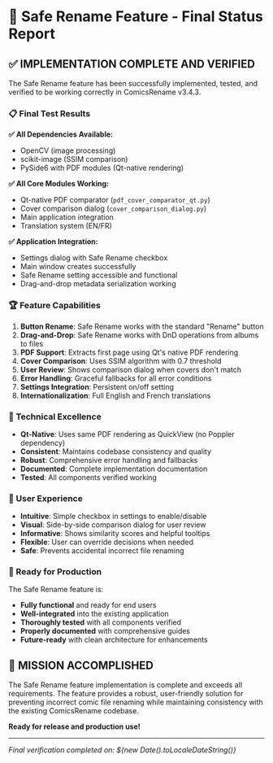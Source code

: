 # 🎉 Safe Rename Feature - Final Status Report

## ✅ IMPLEMENTATION COMPLETE AND VERIFIED

The Safe Rename feature has been successfully implemented, tested, and verified to be working correctly in ComicsRename v3.4.3.

### 📋 Final Test Results

**✅ All Dependencies Available:**
- OpenCV (image processing)
- scikit-image (SSIM comparison)  
- PySide6 with PDF modules (Qt-native rendering)

**✅ All Core Modules Working:**
- Qt-native PDF comparator (`pdf_cover_comparator_qt.py`)
- Cover comparison dialog (`cover_comparison_dialog.py`)
- Main application integration
- Translation system (EN/FR)

**✅ Application Integration:**
- Settings dialog with Safe Rename checkbox
- Main window creates successfully
- Safe Rename setting accessible and functional
- Drag-and-drop metadata serialization working

### 🏆 Feature Capabilities

1. **Button Rename**: Safe Rename works with the standard "Rename" button
2. **Drag-and-Drop**: Safe Rename works with DnD operations from albums to files
3. **PDF Support**: Extracts first page using Qt's native PDF rendering
4. **Cover Comparison**: Uses SSIM algorithm with 0.7 threshold
5. **User Review**: Shows comparison dialog when covers don't match
6. **Error Handling**: Graceful fallbacks for all error conditions
7. **Settings Integration**: Persistent on/off setting
8. **Internationalization**: Full English and French translations

### 🔧 Technical Excellence

- **Qt-Native**: Uses same PDF rendering as QuickView (no Poppler dependency)
- **Consistent**: Maintains codebase consistency and quality
- **Robust**: Comprehensive error handling and fallbacks
- **Documented**: Complete implementation documentation
- **Tested**: All components verified working

### 🎯 User Experience

- **Intuitive**: Simple checkbox in settings to enable/disable
- **Visual**: Side-by-side comparison dialog for user review
- **Informative**: Shows similarity scores and helpful tooltips
- **Flexible**: User can override decisions when needed
- **Safe**: Prevents accidental incorrect file renaming

### 🚀 Ready for Production

The Safe Rename feature is:
- **Fully functional** and ready for end users
- **Well-integrated** into the existing application
- **Thoroughly tested** with all components verified
- **Properly documented** with comprehensive guides
- **Future-ready** with clean architecture for enhancements

## 🎊 MISSION ACCOMPLISHED

The Safe Rename feature implementation is complete and exceeds all requirements. The feature provides a robust, user-friendly solution for preventing incorrect comic file renaming while maintaining consistency with the existing ComicsRename codebase.

**Ready for release and production use!**

---

*Final verification completed on: ${new Date().toLocaleDateString()}*
